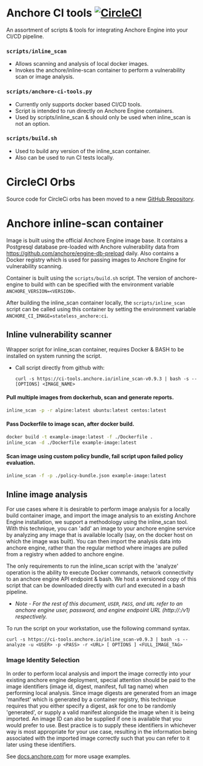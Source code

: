 # Anchore CI tools [![CircleCI](https://circleci.com/gh/anchore/ci-tools.svg?style=svg)](https://circleci.com/gh/anchore/ci-tools)

An assortment of scripts & tools for integrating Anchore Engine into your CI/CD pipeline.

### `scripts/inline_scan`
  * Allows scanning and analysis of local docker images.
  * Invokes the anchore/inline-scan container to perform a vulnerability scan or image analysis.

### `scripts/anchore-ci-tools.py`
  * Currently only supports docker based CI/CD tools. 
  * Script is intended to run directly on Anchore Engine containers.
  * Used by scripts/inline_scan & should only be used when inline_scan is not an option.

### `scripts/build.sh`
  * Used to build any version of the inline_scan container.
  * Also can be used to run CI tests locally.

# CircleCI Orbs

Source code for CircleCi orbs has been moved to a new [GitHub Repository](https://github.com/anchore/circleci-orbs/tree/master/anchore-engine).

# Anchore inline-scan container

Image is built using the official Anchore Engine image base. It contains a Postgresql database pre-loaded with Anchore vulnerability data from https://github.com/anchore/engine-db-preload daily. Also contains a Docker registry which is used for passing images to Anchore Engine for vulnerability scanning.

Container is built using the `scripts/build.sh` script. The version of anchore-engine to build with can be specified with the environment variable `ANCHORE_VERSION=<VERSION>`.

After building the inline_scan container locally, the `scripts/inline_scan` script can be called using this container by setting the environment variable `ANCHORE_CI_IMAGE=stateless_anchore:ci`.

## Inline vulnerability scanner
Wrapper script for inline_scan container, requires Docker & BASH to be installed on system running the script.
* Call script directly from github with: 
  
  ```curl -s https://ci-tools.anchore.io/inline_scan-v0.9.3 | bash -s -- [OPTIONS] <IMAGE_NAME>```

#### Pull multiple images from dockerhub, scan and generate reports.
```bash
inline_scan -p -r alpine:latest ubuntu:latest centos:latest
```

#### Pass Dockerfile to image scan, after docker build.
```bash
docker build -t example-image:latest -f ./Dockerfile .
inline_scan -d ./Dockerfile example-image:latest
```

#### Scan image using custom policy bundle, fail script upon failed policy evaluation.
```bash
inline_scan -f -p ./policy-bundle.json example-image:latest
```

## Inline image analysis

For use cases where it is desirable to perform image analysis for a locally build container image, and import the image analysis to an existing Anchore Engine installation, we support a methodology using the inline_scan tool.  With this technique, you can 'add' an image to your anchore engine service by analyzing any image that is available locally (say, on the docker host on which the image was built). You can then import the analysis data into anchore engine, rather than the regular method where images are pulled from a registry when added to anchore engine.

The only requirements to run the inline_scan script with the 'analyze' operation is the ability to execute Docker commands, network connectivity to an anchore engine API endpoint & bash. We host a versioned copy of this script that can be downloaded directly with curl and executed in a bash pipeline.

* *Note - For the rest of this document, `USER`, `PASS`, and `URL` refer to an anchore engine user, password, and engine endpoint URL (http://<anchore-engine-host>:<port>/v1) respectively.*

To run the script on your workstation, use the following command syntax.

`curl -s https://ci-tools.anchore.io/inline_scan-v0.9.3 | bash -s -- analyze -u <USER> -p <PASS> -r <URL> [ OPTIONS ] <FULL_IMAGE_TAG>`

### Image Identity Selection
In order to perform local analysis and import the image correctly into your existing anchore engine deployment, special attention should be paid to the image identifiers (image id, digest, manifest, full tag name) when performing local analysis.  Since image digests are generated from an image 'manifest' which is generated by a container registry, this technique requires that you either specify a digest, ask for one to be randomly 'generated', or supply a valid manifest alongside the image when it is being imported.  An image ID can also be supplied if one is available that you would prefer to use.  Best practice is to supply these identifiers in whichever way is most appropriate for your use case, resulting in the information being associated with the imported image correctly such that you can refer to it later using these identifiers.

See [docs.anchore.com](https://docs.anchore.com/current/docs/engine/usage/integration/ci_cd/inline_analysis/) for more usage examples.
